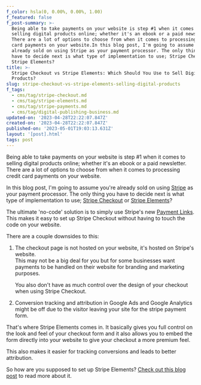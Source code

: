 ```yaml
---
f_color: hsla(0, 0.00%, 0.00%, 1.00)
f_featured: false
f_post-summary: >-
  Being able to take payments on your website is step #1 when it comes to
  selling digital products online; whether it's an ebook or a paid newsletter.
  There are a lot of options to choose from when it comes to processing credit
  card payments on your website.In this blog post, I'm going to assume you're
  already sold on using Stripe as your payment processor. The only thing you
  have to decide next is what type of implementation to use; Stripe Checkout or
  Stripe Elements?
title: >-
  Stripe Checkout vs Stripe Elements: Which Should You Use to Sell Digital
  Products?
slug: stripe-checkout-vs-stripe-elements-selling-digital-products
f_tags:
  - cms/tag/stripe-checkout.md
  - cms/tag/stripe-elements.md
  - cms/tag/stripe-payments.md
  - cms/tag/digital-publishing-business.md
updated-on: '2023-04-28T22:22:07.847Z'
created-on: '2023-04-28T22:22:07.847Z'
published-on: '2023-05-01T19:03:13.631Z'
layout: '[post].html'
tags: post
---
```


Being able to take payments on your website is step #1 when it comes to selling digital products online; whether it's an ebook or a paid newsletter. There are a lot of options to choose from when it comes to processing credit card payments on your website.  
  
In this blog post, I'm going to assume you're already sold on using [Stripe](https://stripe.com/?ref=freak.marketing) as your payment processor. The only thing you have to decide next is what type of implementation to use; [Stripe Checkout](https://stripe.com/payments/checkout?ref=freak.marketing) or [Stripe Elements](https://stripe.com/payments/elements?ref=freak.marketing)?  
  
The ultimate 'no-code' solution is to simply use Stripe's new [Payment Links](https://stripe.com/payments/payment-links?ref=freak.marketing). This makes it easy to set up Stripe Checkout without having to touch the code on your website.

There are a couple downsides to this:

1.  The checkout page is not hosted on your website, it's hosted on Stripe's website.  
    This may not be a big deal for you but for some businesses want payments to be handled on their website for branding and marketing purposes.  
      
    You also don't have as much control over the design of your checkout when using Stripe Checkout.
2.  Conversion tracking and attribution in Google Ads and Google Analytics might be off due to the visitor leaving your site for the stripe payment form.

That's where Stripe Elements comes in. It basically gives you full control on the look and feel of your checkout form and it also allows you to embed the form directly into your website to give your checkout a more premium feel.

This also makes it easier for tracking conversions and leads to better attribution.

So how are you supposed to set up Stripe Elements? [Check out this blog post](https://freak.marketing/post/embed-stripe-payment-form-on-your-website/) to read more about it.
